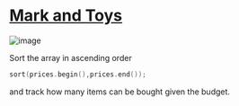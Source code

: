 # [Mark and Toys](https://www.hackerrank.com/challenges/mark-and-toys/problem)

![image](https://user-images.githubusercontent.com/35857179/81393190-7d138b00-9152-11ea-8ce5-06dc48e97f43.png)

Sort the array in ascending order 

```cpp
sort(prices.begin(),prices.end());
```

and track how many items can be bought given the budget.